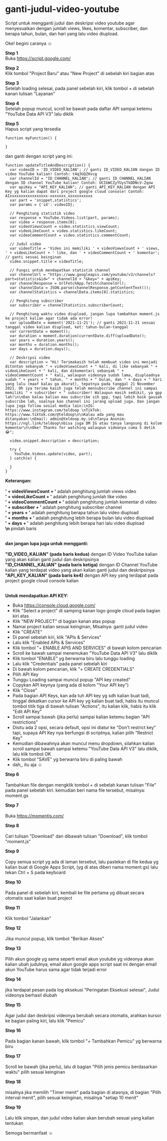 # ganti-judul-video-youtube
Script untuk mengganti judul dan deskripsi video youtube agar menyesuaikan dengan jumlah views, likes, komentar, subscriber, dan berapa tahun, bulan, dan hari yang lalu video diupload. 

Oke! begini caranya ☺

<b> Step 1</b> <br>
Buka https://script.google.com/ 

<b> Step 2</b> <br>
Klik tombol "Project Baru" atau "New Project" di sebelah kiri bagian atas

<b> Step 3</b> <br>
Setelah loading selesai, pada panel sebelah kiri, klik tombol + di sebelah kanan tulisan "Layanan"

<b> Step 4</b> <br>
Setelah popup muncul, scroll ke bawah pada daftar API sampai ketemu "YouTube Data API V3" lalu diklik

<b> Step 5</b> <br>
Hapus script yang tersedia
```
function myFunction() {
  
}
```
dan ganti dengan script yang ini:
```
function updateTitleAndDescription() {
  var videoID = 'ID_VIDEO_KALIAN'; // ganti ID_VIDEO_KALIAN dangan ID video YouTube kalian! Contoh: t4q3GQZHvcg
  var channelId = "ID_CHANNEL_KALIAN"; // ganti ID_CHANNEL_KALIAN dengan ID channel YouTube kalian! Contoh: UCIbWCZyYUysTkDDNcV-Zqow
  var apiKey = "API_KEY_KALIAN"; // ganti API_KEY_KALIAN dengan API Key yg kalian dapat dari project google cloud console! Contoh: AIxxxxxxxxxxxxxxxxx-xxxxxxx_xxxxxxxxxxx
  var part = 'snippet,statistics';
  var params = {'id': videoID};
  
  // Penghitung statistik video
  var response = YouTube.Videos.list(part, params);
  var video = response.items[0];
  var videoViewsCount = video.statistics.viewCount;
  var videoLikeCount = video.statistics.likeCount;
  var videoCommentCount = video.statistics.commentCount;
  
  // Judul video
  var videoTitle = 'Video ini memiliki ' + videoViewsCount + ' views, ' + videoLikeCount + ' like, dan ' + videoCommentCount + ' komentar'; // ganti sesuai keinginan
  video.snippet.title = videoTitle;

  // Fungsi untuk mendapatkan statistik channel
  var channelUrl = "https://www.googleapis.com/youtube/v3/channels?part=statistics&id=" + channelId + "&key=" + apiKey;
  var channelResponse = UrlFetchApp.fetch(channelUrl);
  var channelData = JSON.parse(channelResponse.getContentText());
  var channelStatistics = channelData.items[0].statistics;
  
  // Penghitung subscriber
  var subscriber = channelStatistics.subscriberCount;

  // Penghitung waktu video diupload, jangan lupa tambahkan moment.js ke project kalian agar tidak ada error!
  var uploadDate = moment('2021-11-21'); // ganti 2021-11-21 sesuai tanggal video kalian diupload, ket: tahun-bulan-tanggal
  var currentDate = moment();
  var duration = moment.duration(currentDate.diff(uploadDate));
  var years = duration.years();
  var months = duration.months();
  var days = duration.days();
  
  // Deskripsi video
  var description = "Hi! Terimakasih telah membuat video ini menjadi ditonton sebanyak " + videoViewsCount + " kali, di like sebanyak " + videoLikeCount + " kali, dan dikomentari sebanyak " + videoCommentCount + " kali, walaupun videonya sudah lama, diuploadnya sudah " + years + " tahun, " + months + " bulan, dan " + days + " hari yang lalu (maaf kalau ga akurat), tepatnya pada tanggal 21 November 2021. Oh iya terima kasih juga telah mensubscribe channel ini sampai memiliki " + subscriber + " subscriber! Walaupun masih sedikit, ya gpp lah!\n\nDan kalau kalian mau subscribe sih gpp, tapi lebih baik gausah subscribe lah, soalnya kan channel ini jarang upload juga. Dan jangan lupa juga follow sosial media lain:\nIG: https://www.instagram.com/teldoop \nTikTok: https://www.tiktok.com/@teldoop\n\nKalau ada yang mau ditanyakan:\nEmail: admin@teldoop.my.id\nTanya Anonim: https://ngl.link/teldoop\nbisa juga DM IG atau tanya langsung di kolom komentar\n\nOke! Thanks for watching walaupun videonya cuma 5 detik😂";
  
  video.snippet.description = description;
  
  try {
    YouTube.Videos.update(video, part);
  } catch(e) {
    
  }
}
```
<b>Keterangan:</b><br><br>
<b>' + videoViewsCount + '</b> adalah penghitung jumlah views video<br>
<b>' + videoLikeCount + '</b> adalah penghitung jumlah like video<br>
<b>' + videoCommentCount + '</b> adalah penghitung jumlah komentar di video<br>
<b>' + subscriber + '</b> adalah penghitung subscriber channel<br>
<b>' + years + '</b> adalah penghitung berapa tahun lalu video diupload<br>
<b>' + months + '</b> adalah penghitung lebih berapa bulan lalu video diupload<br>
<b>' + days + '</b> adalah penghitung lebih berapa hari lalu video diupload<br>
<b>\n</b> pindah baris<br>
<br>

<b>dan jangan lupa juga untuk mengganti:</b><br><br>
<b>"ID_VIDEO_KALIAN" (pada baris kedua)</b> dengan ID Video YouTube kalian yang akan kalian ganti judul dan deskripsinya<br>
<b>"ID_CHANNEL_KALIAN" (pada baris ketiga)</b> dengan ID Channel YouTube kalian yang terdapat video yang akan kalian ganti judul dan deskripsinya<br>
<b>"API_KEY_KALIAN" (pada baris ke4)</b> dengan API key yang terdapat pada project google cloud console kalian<br><br>

<b>Untuk mendapatkan API KEY:</b><br>
- Buka https://console.cloud.google.com/
- Klik "Select a project" di samping kanan logo google cloud pada bagian kiri atas
- Klik "NEW PROJECT" di bagian kanan atas popup
- Namai project kalian sesuai keinginan, Misalnya: ganti judul video
- Klik "CREATE"
- Di panel sebelah kiri, klik "APIs & Services"
- Lalu klik "Enabled APIs & Services"
- Klik tombol "+ ENABLE APIS AND SERVICES" di bawah kolom pencarian
- Scroll ke bawah sampai menemukan "YouTube Data API V3" lalu diklik
- Klik tombol "ENABLE" yg berwarna biru lalu tunggu loading
- Lalu klik "Credentials" pada panel sebelah kiri
- Di bawah kolom pencarian, klik "+ CREATE CREDENTIALS"
- Pilih API Key
- Tunggu Loading sampai muncul popup "API key created"
- Copykan API keynya (yang ada di kolom "Your API key")
- Klik "Close"
- Pada bagian API Keys, kan ada tuh API key yg sdh kalian buat tadi, tinggal dekatkan cursor ke API key yg kalian buat tadi, habis itu muncul tombol titik tiga di bawah tulisan "Actions", itu kalian klik, habis itu klik "Edit API Key"
- Scroll sampai bawah (jika perlu) sampai kalian ketemu bagian "API restrictions"
- Disitu ada 2 opsi, secara default, opsi ini diatur ke "Don't restrict key" tapi, supaya API Key nya berfungsi di scriptnya, kalian pilih "Restrict Key"
- Kemudian dibawahnya akan muncul menu dropdown, silahkan kalian scroll sampai bawah sampai ketemu "YouTube Data API V3" lalu diklik, lalu klik tombol OK
- Klik tombol "SAVE" yg berwarna biru di paling bawah
- dah,, itu aja ☺

<b> Step 6</b><br><br>
Tambahkan file dengan mengklik tombol + di sebelah kanan tulisan "File" pada panel sebelah kiri.
kemudian beri nama file tersebut, misalnya: moment.gs

<b> Step 7</b><br><br>
Buka https://momentjs.com/

<b> Step 8</b><br><br>
Cari tulisan "Download" dan dibawah tulisan "Download", klik tombol "moment.js"

<b> Step 9</b><br><br>
Copy semua script yg ada di laman tersebut, lalu pastekan di file kedua yg kalian buat di Google Apps Script, (yg di atas diberi nama moment.gs) lalu tekan Ctrl + S pada keyboard

<b> Step 10</b><br><br>
Pada panel di sebelah kiri, kembali ke file pertama yg dibuat secara otomatis saat kalian buat project

<b> Step 11</b><br><br>
Klik tombol "Jalankan"

<b> Step 12</b><br><br>
Jika muncul popup, klik tombol "Berikan Akses"

<b> Step 13</b><br><br>
Pilih akun google yg sama seperti email akun youtube yg videonya akan kalian ubah judulnya, email akun google apps script saat ini dengan email akun YouTube harus sama agar tidak terjadi error

<b> Step 14</b><br><br>
jika terdapat pesan pada log eksekusi "Peringatan	Eksekusi selesai", Judul videonya berhasil diubah

<b> Step 15</b><br><br>
Agar judul dan deskripsi videonya berubah secara otomatis, arahkan kursor ke bagian paling kiri, lalu klik "Pemicu"

<b> Step 16</b><br><br>
Pada bagian kanan bawah, klik tombol "+ Tambahkan Pemicu" yg berwarna biru

<b> Step 17</b><br><br>
Scroll ke bawah (jika perlu), lalu di bagian "Pilih jenis pemicu berdasarkan waktu" pilih sesuai keinginan

<b> Step 18</b><br><br>
misalnya jika memilih "Timer menit" pada bagian di atasnya, di bagian "Pilih interval menit", pilih sesuai keinginan, misalnya "setiap 10 menit"

<b> Step 19</b><br><br>
Lalu klik simpan, dan judul video kalian akan berubah sesuai yang kalian tentukan

Semoga bermanfaat ☺
